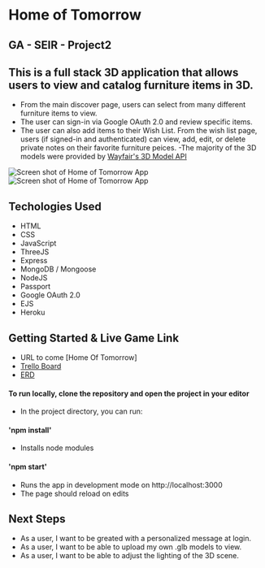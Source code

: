 # Home of Tomorrow 

## GA - SEIR - Project2
 
## This is a full stack 3D application that allows users to view and catalog furniture items in 3D.
- From the main discover page, users can select from many different furniture items to view.
- The user can sign-in via Google OAuth 2.0 and review specific items.
- The user can also add items to their Wish List. From the wish list page,
 users (if signed-in and authenticated) can view, add, edit, or delete private notes on their favorite furniture peices.
 -The majority of the 3D models were provided by [Wayfair's 3D Model API](https://documenter.getpostman.com/view/427064/RWgqVK43)


![Screen shot of Home of Tomorrow App](https://imgur.com/70sWA3K.png)
![Screen shot of Home of Tomorrow App](https://imgur.com/C2ycdf2.png)


## Techologies Used
* HTML
* CSS
* JavaScript
* ThreeJS
* Express
* MongoDB / Mongoose
* NodeJS
* Passport
* Google OAuth 2.0
* EJS
* Heroku

## Getting Started & Live Game Link
* URL to come [Home Of Tomorrow]
* [Trello Board](https://trello.com/b/ai5evKql/gaseiproject2)
* [ERD](https://lucid.app/lucidchart/20c3bcd7-1084-4348-adc8-76bb99e38169/edit?invitationId=inv_eb006ed0-f1b1-4447-8f98-093c4e5d0c2b)

 
#### To run locally, clone the repository and open the project in your editor
* In the project directory, you can run:
#### 'npm install'
* Installs node modules
#### 'npm start'
* Runs the app in development mode on http://localhost:3000
* The page should reload on edits

## Next Steps
* As a user, I want to be greated with a personalized message at login.
* As a user, I want to be able to upload my own .glb models to view.
* As a user, I want to be able to adjust the lighting of the 3D scene.
 

